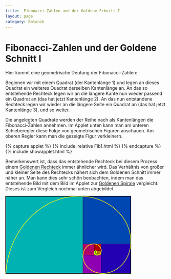 ```yaml
---
title:  Fibonacci-Zahlen und der Goldene Schnitt I
layout: page
category: Botanik
---
```

# Fibonacci-Zahlen und der Goldene Schnitt I
Hier kommt eine geometrische Deutung der Fibonacci-Zahlen:
<p></p>
Beginnen wir mit einem Quadrat (der Kantenlänge 1) und legen an dieses Quadrat ein weiteres Quadrat derselben Kantenlänge an.
An das so entstehende Rechteck legen wir an die längere Kante nun wieder passend ein Quadrat an (das hat jetzt Kantenlänge 2).
An das nun entstandene Rechteck legen wir wieder an die längere Seite ein Quadrat an (das hat jetzt Kantenlänge 3), und so weiter.
<p></p>
Die angelegten Quadrate werden der Reihe nach als Kantenlängen die Fibonacci-Zahlen annehmen. Im Applet unten kann man am
unteren Schieberegler diese Folge von geometrischen Figuren anschauen. Am oberen Regler kann man die gezeigte Figur verkleinern.
<p></p>
{% capture applet %} {% include_relative Fib1.html %} {% endcapture %}
{% include showapplet.html %}

Bemerkenswert ist, dass das entstehende Rechteck bei diesem Prozess einem <a href="{{ '/Botanik/3-1.html' | relative_url }}">Goldenen Rechteck</a> immer ähnlicher wird.
Das Verhältnis von großer und kleiner Seite des Rechtecks nähert sich dem Goldenen Schnitt immer näher an. Man kann dies sehr schön beobachten, indem man
das entstehende Bild mit dem Bild im Applet zur <a href="{{ '/Botanik/3-4.html' | relative_url }}">Goldenen Spirale</a> vergleicht. Dieses ist zum Vergleich nochmal unten abgebildet

![](images/BotanikC5/Spiral.png)

